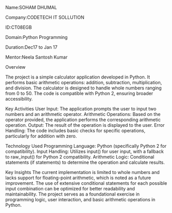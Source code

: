 Name:SOHAM DHUMAL

Company:CODETECH IT SOLLUTION

ID:CT08EGB

Domain:Python Programming

Duration:Dec17 to Jan 17

Mentor:Neela Santosh Kumar

Overview

The project is a simple calculator application developed in Python.
It performs basic arithmetic operations: addition, subtraction, multiplication, and division.
The calculator is designed to handle whole numbers ranging from 0 to 50.
The code is compatible with Python 2, ensuring broader accessibility.

Key Activities
User Input: The application prompts the user to input two numbers and an arithmetic operator.
Arithmetic Operations: Based on the operator provided, the application performs the corresponding arithmetic operation.
Output: The result of the operation is displayed to the user.
Error Handling: The code includes basic checks for specific operations, particularly for addition with zero.

Technology Used
Programming Language: Python (specifically Python 2 for compatibility).
Input Handling: Utilizes input() for user input, with a fallback to raw_input() for Python 2 compatibility.
Arithmetic Logic: Conditional statements (if statements) to determine the operation and calculate results.

Key Insights
The current implementation is limited to whole numbers and lacks support for floating-point arithmetic, which is noted as a future improvement.
The use of extensive conditional statements for each possible input combination can be optimized for better readability and maintainability.
The project serves as a foundational exercise in programming logic, user interaction, and basic arithmetic operations in Python.
